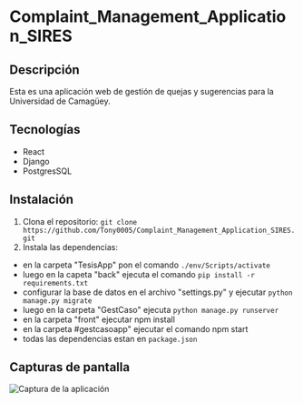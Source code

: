 # Complaint_Management_Application_SIRES

## Descripción
Esta es una aplicación web de gestión de quejas y sugerencias para la Universidad de Camagüey.

## Tecnologías
- React
- Django
- PostgresSQL

## Instalación
1. Clona el repositorio: `git clone https://github.com/Tony0005/Complaint_Management_Application_SIRES.git`
2. Instala las dependencias:
  - en la carpeta "TesisApp" pon el comando `./env/Scripts/activate`
  - luego en la capeta "back" ejecuta el comando `pip install -r requirements.txt`
  - configurar la base de datos en el archivo "settings.py" y ejecutar `python manage.py migrate`
  - luego en la carpeta "GestCaso" ejecuta `python manage.py runserver`
  - en la carpeta "front" ejecutar npm install
  - en la carpeta #gestcasoapp" ejecutar el comando npm start
  - todas las dependencias estan en `package.json`

## Capturas de pantalla
![Captura de la aplicación](ruta/captura.jpg)
